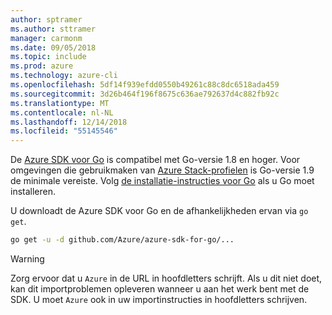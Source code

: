 ```yaml
---
author: sptramer
ms.author: sttramer
manager: carmonm
ms.date: 09/05/2018
ms.topic: include
ms.prod: azure
ms.technology: azure-cli
ms.openlocfilehash: 5df14f939efdd0550b49261c88c8dc6518ada459
ms.sourcegitcommit: 3d26b464f196f8675c636ae792637d4c882fb92c
ms.translationtype: MT
ms.contentlocale: nl-NL
ms.lasthandoff: 12/14/2018
ms.locfileid: "55145546"
---
```

De [Azure SDK voor Go](https://github.com/Azure/azure-sdk-for-go) is compatibel met Go-versie 1.8 en hoger. Voor omgevingen die gebruikmaken van [Azure Stack-profielen](/azure/azure-stack/user/azure-stack-version-profiles-go) is Go-versie 1.9 de minimale vereiste.
Volg [de installatie-instructies voor Go](https://golang.org/doc/install) als u Go moet installeren.

U downloadt de Azure SDK voor Go en de afhankelijkheden ervan via `go get`.

```bash
go get -u -d github.com/Azure/azure-sdk-for-go/...
```

> [!WARNING]
> Zorg ervoor dat u `Azure` in de URL in hoofdletters schrijft. Als u dit niet doet, kan dit importproblemen opleveren wanneer u aan het werk bent met de SDK. U moet `Azure` ook in uw importinstructies in hoofdletters schrijven.
